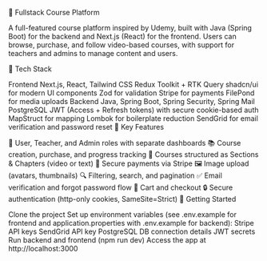 🧠 Fullstack Course Platform

A full-featured course platform inspired by Udemy, built with Java (Spring Boot) for the backend and Next.js (React) for the frontend. Users can browse, purchase, and follow video-based courses, with support for teachers and admins to manage content and users.

🔧 Tech Stack

Frontend
Next.js, React, Tailwind CSS
Redux Toolkit + RTK Query
shadcn/ui for modern UI components
Zod for validation
Stripe for payments
FilePond for media uploads
Backend
Java, Spring Boot, Spring Security, Spring Mail
PostgreSQL
JWT (Access + Refresh tokens) with secure cookie-based auth
MapStruct for mapping
Lombok for boilerplate reduction
SendGrid for email verification and password reset
🔐 Key Features

👤 User, Teacher, and Admin roles with separate dashboards
📚 Course creation, purchase, and progress tracking
🧩 Courses structured as Sections & Chapters (video or text)
🧾 Secure payments via Stripe
🖼 Image upload (avatars, thumbnails)
🔍 Filtering, search, and pagination
✅ Email verification and forgot password flow
🛒 Cart and checkout
🔒 Secure authentication (http-only cookies, SameSite=Strict)
🚀 Getting Started

Clone the project
Set up environment variables (see .env.example for frontend and application.properties with .env.example for backend):
Stripe API keys
SendGrid API key
PostgreSQL DB connection details
JWT secrets
Run backend and frontend (npm run dev)
Access the app at http://localhost:3000
